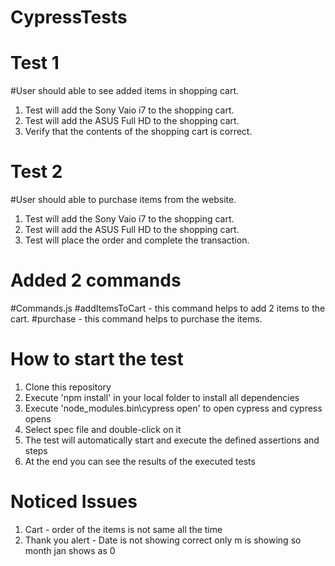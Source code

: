 # CypressTests

# Test 1 
#User should able to see added items in shopping cart.
1. Test will add the Sony Vaio i7 to the shopping cart.
2. Test will add the ASUS Full HD to the shopping cart.
3. Verify that the contents of the shopping cart is correct.

# Test 2
#User should able to purchase items from the website.
1. Test will add the Sony Vaio i7 to the shopping cart.
2. Test will add the ASUS Full HD to the shopping cart.
3. Test will place the order and complete the transaction.


# Added 2 commands
#Commands.js
#addItemsToCart - this command helps to add 2 items to the cart.
#purchase - this command helps to purchase the items.

# How to start the test
1. Clone this repository 
2. Execute 'npm install' in your local folder to install all dependencies 
3. Execute 'node_modules\.bin\cypress open' to open cypress and cypress opens
4. Select spec file and double-click on it
5. The test will automatically start and execute the defined assertions and steps
6. At the end you can see the results of the executed tests

# Noticed Issues
1. Cart - order of the items is not same all the time
2. Thank you alert - Date is not showing correct only m is showing so month jan shows as 0
